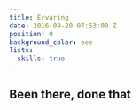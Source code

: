 ```yaml
---
title: Ervaring
date: 2016-09-20 07:53:00 Z
position: 0
background_color: eee
lists:
  skills: true
---
```


## Been there, done that